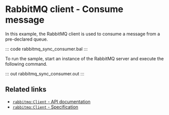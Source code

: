 # RabbitMQ client - Consume message

In this example, the RabbitMQ client is used to consume a message from a pre-declared queue. 

::: code rabbitmq_sync_consumer.bal :::

To run the sample, start an instance of the RabbitMQ server and execute the following command.

::: out rabbitmq_sync_consumer.out :::

## Related links
- [`rabbitmq:Client` - API documentation](https://lib.ballerina.io/ballerinax/rabbitmq/latest/clients/Client)
- [`rabbitmq:Client` - Specification](https://github.com/ballerina-platform/module-ballerinax-rabbitmq/blob/master/docs/spec/spec.md#7-retrieving-individual-messages)
